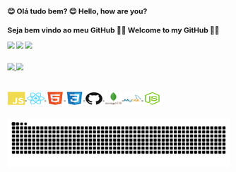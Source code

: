 ### 😊 Olá tudo bem? 😊 Hello, how are you?

### Seja bem vindo ao meu GitHub 👋😊 Welcome to my GitHub 👋😊

<div> 
  <a href = "mailto:jnpefo@gmail.com"><img src="https://img.shields.io/badge/Gmail-D14836?style=for-the-badge&logo=gmail&logoColor=white" target="_blank"></a>
  <a href="https://www.linkedin.com/in/jeanpaternostre" target="_blank"><img src="https://img.shields.io/badge/-LinkedIn-%230077B5?style=for-the-badge&logo=linkedin&logoColor=white" target="_blank"></a>
 <a href="https://api.whatsapp.com/send?phone=5511971966793" target="_blank"><img src="https://img.shields.io/badge/WhatsApp-25D366?style=for-the-badge&logo=whatsapp&logoColor=white" target="_blank"></a>
</div>

##

 <div>
  <a href="https://github.com/jnpefo">
  <img height="180em" src="https://github-readme-stats.vercel.app/api?username=jnpefo&show_icons=true&theme=tokyonight&include_all_commits=true&count_private=true"/>
  <img height="180em" src="https://github-readme-stats.vercel.app/api/top-langs/?username=jnpefo&layout=compact&langs_count=7&theme=tokyonight"/>
</div>
 
 ##
 
 <div style="display: inline_block"><br>
  <img align="center" alt="JN-Js" height="30" width="40" src="https://raw.githubusercontent.com/devicons/devicon/master/icons/javascript/javascript-plain.svg">
  <img align="center" alt="JN-React" height="30" width="40" src="https://raw.githubusercontent.com/devicons/devicon/master/icons/react/react-original.svg">
  <img align="center" alt="JN-HTML" height="30" width="40" src="https://raw.githubusercontent.com/devicons/devicon/master/icons/html5/html5-original.svg">
  <img align="center" alt="JN-CSS" height="30" width="40" src="https://raw.githubusercontent.com/devicons/devicon/master/icons/css3/css3-original.svg">
  <img align="center" alt="JN-GitHub" height="30" width="40" src="https://github.com/devicons/devicon/blob/master/icons/github/github-original.svg">
  <img align="center" alt="JN-Mongo" height="30" width="40" src="https://github.com/devicons/devicon/blob/master/icons/mongodb/mongodb-original-wordmark.svg">
  <img align="center" alt="JN-MySql" height="30" width="40" src="https://github.com/devicons/devicon/blob/master/icons/mysql/mysql-original-wordmark.svg">
  <img align="center" alt="JN-MySql" height="30" width="40" src="https://github.com/devicons/devicon/blob/master/icons/nodejs/nodejs-original.svg">
</div>

##
 
![Snake animation](https://github.com/jnpefo/jnpefo/blob/output/github-contribution-grid-snake.svg)

<!--
  <img align="right" alt="Rafa-yoda" src="https://cdn.discordapp.com/attachments/795358919417397249/825430589581688872/hi.gif">
**jnpefo/jnpefo** is a ✨ _special_ ✨ repository because its `README.md` (this file) appears on your GitHub profile.

Here are some ideas to get you started:

- 🔭 I’m currently working on ...
- 🌱 I’m currently learning ...
- 👯 I’m looking to collaborate on ...
- 🤔 I’m looking for help with ...
- 💬 Ask me about ...
- 📫 How to reach me: ...
- 😄 Pronouns: ...
- ⚡ Fun fact: ...
-->
